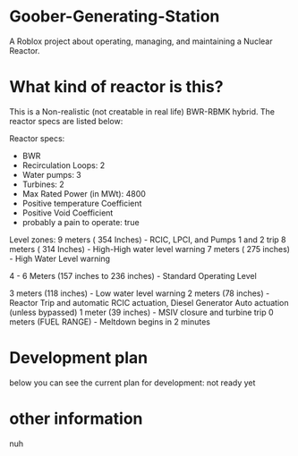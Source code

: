 # Goober-Generating-Station
A Roblox project about operating, managing, and maintaining a Nuclear Reactor.

# What kind of reactor is this?
This is a Non-realistic (not creatable in real life) BWR-RBMK hybrid. The reactor specs are listed below:

Reactor specs:
- BWR
- Recirculation Loops: 2
- Water pumps: 3
- Turbines: 2
- Max Rated Power (in MWt): 4800
- Positive temperature Coefficient
- Positive Void Coefficient
- probably a pain to operate: true


Level zones:
9 meters ( 354 Inches) - RCIC, LPCI, and Pumps 1 and 2 trip
8 meters ( 314 Inches) - High-High water level warning
7 meters ( 275 inches) - High Water Level warning

4 - 6 Meters (157 inches to 236 inches) - Standard Operating Level

3 meters (118 inches) - Low water level warning
2 meters (78 inches) - Reactor Trip and automatic RCIC actuation, Diesel Generator Auto actuation (unless bypassed)
1 meter (39 inches) - MSIV closure and turbine trip
0 meters (FUEL RANGE) - Meltdown begins in 2 minutes

# Development plan
below you can see the current plan for development:
not ready yet

# other information 
nuh